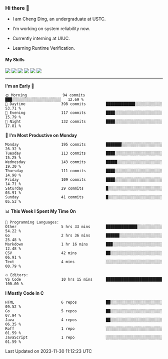 ### Hi there 👋

* I am Cheng Ding, an undergraduate at USTC.
  
* I'm working on system reliability now.

* Currently interning at UIUC.

-  Learning Runtime Verification.

#### My Skills

![](https://img.shields.io/badge/C++-65318e?logo=cplusplus&logoColor=fff)
![](https://img.shields.io/badge/Python-3e74a2?logo=python&logoColor=fff)
![](https://img.shields.io/badge/C-5654a2?logo=c&logoColor=fff)
![](https://img.shields.io/badge/Go-00aaff?logo=go&logoColor=fff)
![](https://img.shields.io/badge/Docker-0088ff?logo=docker&logoColor=fff)
![](https://img.shields.io/badge/Apache-D22128?logo=apache&logoColor=fff)

---
<!--START_SECTION:waka-->
**I'm an Early 🐤** 

```text
🌞 Morning                94 commits          ███░░░░░░░░░░░░░░░░░░░░░░   12.69 % 
🌆 Daytime                398 commits         █████████████░░░░░░░░░░░░   53.71 % 
🌃 Evening                117 commits         ████░░░░░░░░░░░░░░░░░░░░░   15.79 % 
🌙 Night                  132 commits         ████░░░░░░░░░░░░░░░░░░░░░   17.81 % 
```
📅 **I'm Most Productive on Monday** 

```text
Monday                   195 commits         ███████░░░░░░░░░░░░░░░░░░   26.32 % 
Tuesday                  113 commits         ████░░░░░░░░░░░░░░░░░░░░░   15.25 % 
Wednesday                143 commits         █████░░░░░░░░░░░░░░░░░░░░   19.30 % 
Thursday                 111 commits         ████░░░░░░░░░░░░░░░░░░░░░   14.98 % 
Friday                   109 commits         ████░░░░░░░░░░░░░░░░░░░░░   14.71 % 
Saturday                 29 commits          █░░░░░░░░░░░░░░░░░░░░░░░░   03.91 % 
Sunday                   41 commits          █░░░░░░░░░░░░░░░░░░░░░░░░   05.53 % 
```


📊 **This Week I Spent My Time On** 

```text
💬 Programming Languages: 
Other                    5 hrs 33 mins       ██████████████░░░░░░░░░░░   54.22 % 
Go                       2 hrs 36 mins       ██████░░░░░░░░░░░░░░░░░░░   25.48 % 
Markdown                 1 hr 16 mins        ███░░░░░░░░░░░░░░░░░░░░░░   12.48 % 
CSV                      42 mins             ██░░░░░░░░░░░░░░░░░░░░░░░   06.91 % 
Text                     4 mins              ░░░░░░░░░░░░░░░░░░░░░░░░░   00.79 % 

🔥 Editors: 
VS Code                  10 hrs 15 mins      █████████████████████████   100.00 % 
```

**I Mostly Code in C** 

```text
HTML                     6 repos             ██░░░░░░░░░░░░░░░░░░░░░░░   09.52 % 
Go                       5 repos             ██░░░░░░░░░░░░░░░░░░░░░░░   07.94 % 
Java                     4 repos             ██░░░░░░░░░░░░░░░░░░░░░░░   06.35 % 
Roff                     1 repo              ░░░░░░░░░░░░░░░░░░░░░░░░░   01.59 % 
JavaScript               1 repo              ░░░░░░░░░░░░░░░░░░░░░░░░░   01.59 % 
```




 Last Updated on 2023-11-30 11:12:23 UTC
<!--END_SECTION:waka-->
